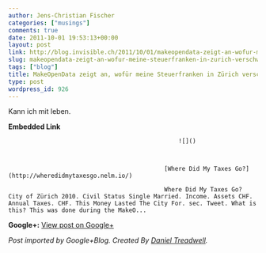 ```yaml
---
author: Jens-Christian Fischer
categories: ["musings"]
comments: true
date: 2011-10-01 19:53:13+00:00
layout: post
link: http://blog.invisible.ch/2011/10/01/makeopendata-zeigt-an-wofur-meine-steuerfranken-in-zurich-verschwinden/
slug: makeopendata-zeigt-an-wofur-meine-steuerfranken-in-zurich-verschwinden
tags: ["blog"]
title: MakeOpenData zeigt an, wofür meine Steuerfranken in Zürich verschwinden
type: post
wordpress_id: 926
---
```


  
Kann ich mit leben.


												

**Embedded Link**


												


													![]()
												


												[Where Did My Taxes Go?](http://wheredidmytaxesgo.nelm.io/)  

												Where Did My Taxes Go? City of Zürich 2010. Civil Status Single Married. Income. Assets CHF. Annual Taxes. CHF. This Money Lasted The City For. sec. Tweet. What is this? This was done during the MakeO...  

										


										

**Google+:** [View post on Google+](https://plus.google.com/109789939743085010576/posts/4yxGKBB3Dcg)

  
  
_Post imported by Google+Blog.  Created By [Daniel Treadwell](http://minimali.se/)._
